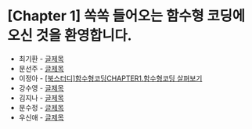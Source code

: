 # [Chapter 1] 쏙쏙 들어오는 함수형 코딩에 오신 것을 환영합니다.

- 최기환 - [글제목](링크)
- 문선주 - [글제목](링크)
- 이정아 - [[북스터디]함수형코딩CHAPTER1.함수형코딩 살펴보기](https://sulfuric-banjo-5a8.notion.site/Chapter1-6073ebb3b316406b90f6b5b44a0af19b?pvs=4)
- 강수영 - [글제목](링크)
- 김지나 - [글제목](링크)
- 문수정 - [글제목](링크)
- 우신애 - [글제목](링크)